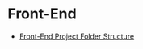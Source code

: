 # Front-End

- [Front-End Project Folder Structure](https://jinminkim-50502.medium.com/front-end-project-folder-structure-d4f151f83b39)